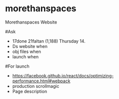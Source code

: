 # morethanspaces
Morethanspaces Website

#Ask
- 17done 21faltan (1,188) Thursday 14.
- Ds website when
- obj files when
- launch when

#For launch
- https://facebook.github.io/react/docs/optimizing-performance.html#webpack
- production scrollmagic
- Page description
